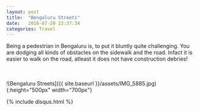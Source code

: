 ```yaml
---
layout: post
title:  "Bengaluru Streets"
date:   2016-07-20 22:37:34
categories: Travel
---
```

Being a pedestrian in Bengaluru is, to put it bluntly quite challenging. You are dodging all kinds of obstacles on the sidewalk
and the road. Infact it is easier to walk on the road, atleast it does not have construction debries!

<br><br>
![Bengaluru Streets]({{ site.baseurl }}/assets/IMG_5885.jpg){:height="500px" width="700px"}

{% include disqus.html %}